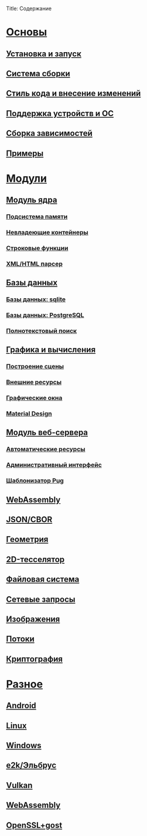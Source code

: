 Title: Содержание

# [Основы](index.md)

## [Установка и запуск](basics/installation.md)
## [Система сборки](basics/buildsystem.md)
## [Стиль кода и внесение изменений](basics/contribution.md)
## [Поддержка устройств и ОС](basics/support.md)
## [Сборка зависимостей](basics/dependencies.md)
## [Примеры](basics/examples.md)

# [Модули](modules/index.md)

## [Модуль ядра](modules/core/index.md)
### [Подсистема памяти](modules/core/mempool.md)
### [Невладеющие контейнеры](modules/core/nonowned.md)
### [Строковые функции](modules/core/strings.md)
### [XML/HTML парсер](modules/core/html.md)
## [Базы данных](modules/db/index.md)
### [Базы данных: sqlite](modules/db/sqlite.md)
### [Базы данных: PostgreSQL](modules/db/postgres.md)
### [Полнотекстовый поиск](modules/db/search.md)
## [Графика и вычисления](modules/xenolith/index.md)
### [Построение сцены](modules/xenolith/scene.md)
### [Внешние ресурсы](modules/xenolith/resources.md)
### [Графические окна](modules/xenolith/view.md)
### [Material Design](modules/xenolith/material.md)
## [Модуль веб-сервера](modules/web/index.md)
### [Автоматические ресурсы](modules/web/resource.md)
### [Административный интерфейс](modules/web/tools.md)
### [Шаблонизатор Pug](modules/web/pug.md)
## [WebAssembly](modules/wasm/index.md)
## [JSON/CBOR](modules/data.md)
## [Геометрия](modules/geom.md)
## [2D-тесселятор](modules/tess.md)
## [Файловая система](modules/filesystem.md)
## [Сетевые запросы](modules/network.md)
## [Изображения](modules/bitmap.md)
## [Потоки](modules/threads.md)
## [Криптография](modules/crypto.md)

# [Разное](other/index.md)

## [Android](other/android.md)
## [Linux](other/linux.md)
## [Windows](other/windows.md)
## [e2k/Эльбрус](other/e2k.md)
## [Vulkan](other/vulkan.md)
## [WebAssembly](other/webassembly.md)
## [OpenSSL+gost](other/openssl_gost.md)
